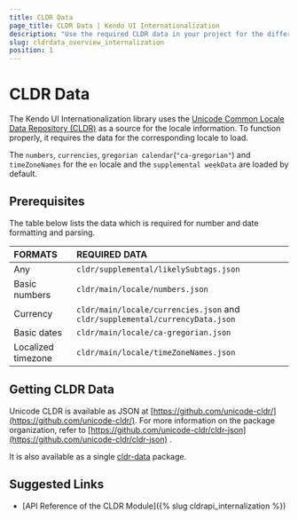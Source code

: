 ```yaml
---
title: CLDR Data
page_title: CLDR Data | Kendo UI Internationalization
description: "Use the required CLDR data in your project for the different Kendo UI Internationalization modules to work."
slug: cldrdata_overview_internalization
position: 1
---
```


# CLDR Data

The Kendo UI Internationalization library uses the [Unicode Common Locale Data Repository (CLDR)](http://cldr.unicode.org/) as a source for the locale information. To function properly, it requires the data for the corresponding locale to load.

The `numbers`, `currencies`, `gregorian calendar`(`"ca-gregorian"`) and `timeZoneNames` for the `en` locale and the `supplemental weekData` are loaded by default.

## Prerequisites

The table below lists the data which is required for number and date formatting and parsing.

| FORMATS            | REQUIRED DATA                          |
|:---                |:---                                    |
| Any                | `cldr/supplemental/likelySubtags.json` |   
| Basic numbers      | `cldr/main/locale/numbers.json`        |
| Currency           | `cldr/main/locale/currencies.json` and `cldr/supplemental/currencyData.json` |
| Basic dates        | `cldr/main/locale/ca-gregorian.json`   |
| Localized timezone | `cldr/main/locale/timeZoneNames.json`  |

## Getting CLDR Data

Unicode CLDR is available as JSON at [https://github.com/unicode-cldr/](https://github.com/unicode-cldr/). For more information on the package organization, refer to [https://github.com/unicode-cldr/cldr-json](https://github.com/unicode-cldr/cldr-json) .

It is also available as a single [cldr-data](https://www.npmjs.com/package/cldr-data) package.

## Suggested Links

* [API Reference of the CLDR Module]({% slug cldrapi_internalization %})
